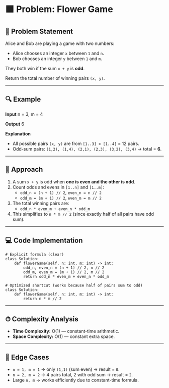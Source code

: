 # 🟩 Problem: Flower Game

## 📜 Problem Statement
Alice and Bob are playing a game with two numbers:

- Alice chooses an integer `x` between `1` and `n`.
- Bob chooses an integer `y` between `1` and `m`.

They both win if the sum `x + y` is **odd**.

Return the total number of winning pairs `(x, y)`.

---

## 🔍 Example

**Input**
    n = 3, m = 4

**Output**
    6

**Explanation**
- All possible pairs `(x, y)` are from `[1..3] × [1..4]` = 12 pairs.
- Odd-sum pairs: `(1,2), (1,4), (2,1), (2,3), (3,2), (3,4)` → total = **6**.

---

## 🧠 Approach
1. A sum `x + y` is odd when **one is even and the other is odd**.
2. Count odds and evens in `[1..n]` and `[1..m]`:
   - `odd_n = (n + 1) // 2`, `even_n = n // 2`
   - `odd_m = (m + 1) // 2`, `even_m = m // 2`
3. The total winning pairs are:
   - `odd_n * even_m + even_n * odd_m`
4. This simplifies to `n * m // 2` (since exactly half of all pairs have odd sum).

---

## 💻 Code Implementation

    # Explicit formula (clear)
    class Solution:
        def flowerGame(self, n: int, m: int) -> int:
            odd_n, even_n = (n + 1) // 2, n // 2
            odd_m, even_m = (m + 1) // 2, m // 2
            return odd_n * even_m + even_n * odd_m

    # Optimized shortcut (works because half of pairs sum to odd)
    class Solution:
        def flowerGame(self, n: int, m: int) -> int:
            return n * m // 2

---

## ⏱ Complexity Analysis
- **Time Complexity:** O(1) — constant-time arithmetic.
- **Space Complexity:** O(1) — constant extra space.

---

## 🧪 Edge Cases
- `n = 1, m = 1` → only `(1,1)` (sum even) → result = `0`.
- `n = 2, m = 2` → 4 pairs total, 2 with odd sum → result = `2`.
- Large `n, m` → works efficiently due to constant-time formula.

